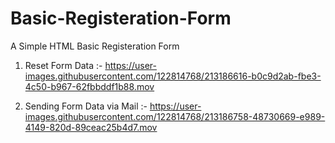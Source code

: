 # Basic-Registeration-Form
A Simple HTML Basic Registeration Form

1. Reset Form Data :-
https://user-images.githubusercontent.com/122814768/213186616-b0c9d2ab-fbe3-4c50-b967-62fbbddf1b88.mov

2. Sending Form Data via Mail :-
https://user-images.githubusercontent.com/122814768/213186758-48730669-e989-4149-820d-89ceac25b4d7.mov

